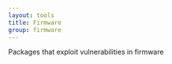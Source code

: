 ```yaml
---
layout: tools
title: Firmware
group: firmware
---
```


Packages that exploit vulnerabilities in firmware